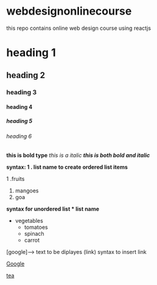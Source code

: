 # webdesignonlinecourse
this repo contains online web design course using reactjs
# heading 1
## heading 2
### heading 3
#### heading 4
##### heading 5
###### heading 6
**this is bold type**
*this is a italic*
***this is both bold and italic***
 
 
 **syntax: 1 . list name to create ordered list items**
 
 
1 .fruits
  1. mangoes
  2. goa

**syntax for unordered list * list name**
* vegetables
  * tomatoes
  * spinach
  * carrot
  
  
[google]--> text to be diplayes (link) syntax to insert link


[Google](https://google.com)


[tea](https://www.google.com/url?sa=i&url=https%3A%2F%2Funsplash.com%2Fs%2Fphotos%2Ftea-cup&psig=AOvVaw1bLqVdFDdaPR-jtbJdQI-v&ust=1623149094475000&source=images&cd=vfe&ved=0CAIQjRxqFwoTCMDft9urhfECFQAAAAAdAAAAABAD)
